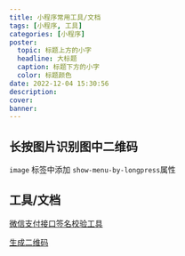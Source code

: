 ```yaml
---
title: 小程序常用工具/文档
tags: [小程序, 工具]
categories: [小程序]
poster:
  topic: 标题上方的小字
  headline: 大标题
  caption: 标题下方的小字
  color: 标题颜色
date: 2022-12-04 15:30:56
description:
cover:
banner:
---
```


## 长按图片识别图中二维码

`image` 标签中添加 `show-menu-by-longpress`属性

## 工具/文档

[微信支付接口签名校验工具](https://pay.weixin.qq.com/wiki/doc/api/micropay.php?chapter=20_1)

[生成二维码](https://doc.uqrcode.cn/)
